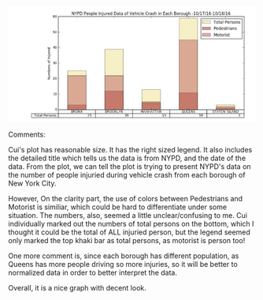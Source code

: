 
![image](cc5219_39_S_PLOT.jpg)

Comments:

Cui's plot has reasonable size. It has the right sized legend. It also includes the detailed title which tells us the data is from NYPD, and the date of the data. From the plot, we can tell the plot is trying to present NYPD's data on the number of people injuried during vehicle crash from each borough of New York City.

However, On the clarity part, the use of colors between Pedestrians and Motorist is similiar, which could be hard to differentiate under some situation. The numbers, also, seemed a little unclear/confusing to me. Cui individually marked out the numbers of total persons on the bottom, which I thought it could be the total of ALL injuried person, but the legend seemed only marked the top khaki bar as total persons, as motorist is person too!

One more comment is, since each borough has different population, as Queens has more people driving so more injuries, so it will be better to normalized data in order to better interpret the data. 

Overall, it is a nice graph with decent look. 
